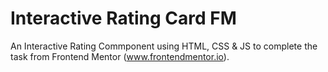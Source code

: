 # Interactive Rating Card FM

An Interactive Rating Commponent using HTML, CSS & JS to complete the task from Frontend Mentor (www.frontendmentor.io).

<ig src="assets/design/desktop-design.jpg" alt="design">

